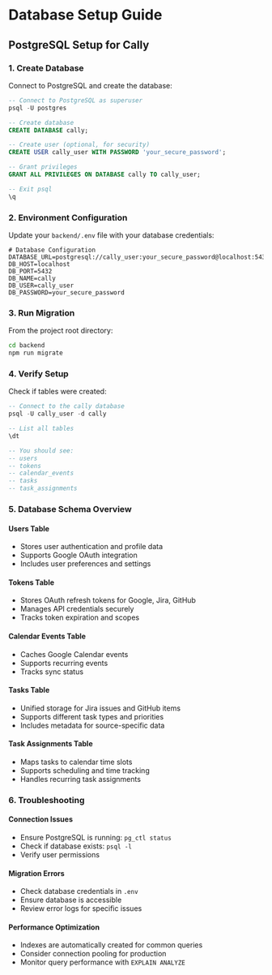 # Database Setup Guide

## PostgreSQL Setup for Cally

### 1. Create Database

Connect to PostgreSQL and create the database:

```sql
-- Connect to PostgreSQL as superuser
psql -U postgres

-- Create database
CREATE DATABASE cally;

-- Create user (optional, for security)
CREATE USER cally_user WITH PASSWORD 'your_secure_password';

-- Grant privileges
GRANT ALL PRIVILEGES ON DATABASE cally TO cally_user;

-- Exit psql
\q
```

### 2. Environment Configuration

Update your `backend/.env` file with your database credentials:

```env
# Database Configuration
DATABASE_URL=postgresql://cally_user:your_secure_password@localhost:5432/cally
DB_HOST=localhost
DB_PORT=5432
DB_NAME=cally
DB_USER=cally_user
DB_PASSWORD=your_secure_password
```

### 3. Run Migration

From the project root directory:

```bash
cd backend
npm run migrate
```

### 4. Verify Setup

Check if tables were created:

```sql
-- Connect to the cally database
psql -U cally_user -d cally

-- List all tables
\dt

-- You should see:
-- users
-- tokens
-- calendar_events
-- tasks
-- task_assignments
```

### 5. Database Schema Overview

#### Users Table
- Stores user authentication and profile data
- Supports Google OAuth integration
- Includes user preferences and settings

#### Tokens Table
- Stores OAuth refresh tokens for Google, Jira, GitHub
- Manages API credentials securely
- Tracks token expiration and scopes

#### Calendar Events Table
- Caches Google Calendar events
- Supports recurring events
- Tracks sync status

#### Tasks Table
- Unified storage for Jira issues and GitHub items
- Supports different task types and priorities
- Includes metadata for source-specific data

#### Task Assignments Table
- Maps tasks to calendar time slots
- Supports scheduling and time tracking
- Handles recurring task assignments

### 6. Troubleshooting

#### Connection Issues
- Ensure PostgreSQL is running: `pg_ctl status`
- Check if database exists: `psql -l`
- Verify user permissions

#### Migration Errors
- Check database credentials in `.env`
- Ensure database is accessible
- Review error logs for specific issues

#### Performance Optimization
- Indexes are automatically created for common queries
- Consider connection pooling for production
- Monitor query performance with `EXPLAIN ANALYZE` 